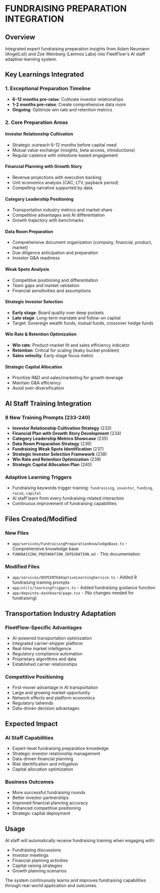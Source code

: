 # FUNDRAISING PREPARATION INTEGRATION

## Overview

Integrated expert fundraising preparation insights from Adam Neumann (AngelList) and Zoe Weinberg
(Lemnos Labs) into FleetFlow's AI staff adaptive learning system.

## Key Learnings Integrated

### 1. Exceptional Preparation Timeline

- **6-12 months pre-raise**: Cultivate investor relationships
- **1-2 months pre-raise**: Create comprehensive data room
- **Ongoing**: Optimize win rate and retention metrics

### 2. Core Preparation Areas

#### Investor Relationship Cultivation

- Strategic outreach 6-12 months before capital need
- Mutual value exchange (insights, beta access, introductions)
- Regular cadence with milestone-based engagement

#### Financial Planning with Growth Story

- Revenue projections with execution backing
- Unit economics analysis (CAC, LTV, payback period)
- Compelling narrative supported by data

#### Category Leadership Positioning

- Transportation industry metrics and market share
- Competitive advantages and AI differentiation
- Growth trajectory with benchmarks

#### Data Room Preparation

- Comprehensive document organization (company, financial, product, market)
- Due diligence anticipation and preparation
- Investor Q&A readiness

#### Weak Spots Analysis

- Competitive positioning and differentiation
- Team gaps and market validation
- Financial sensitivities and assumptions

#### Strategic Investor Selection

- **Early stage**: Board quality over deep pockets
- **Late stage**: Long-term mandate and follow-on capital
- Target: Sovereign wealth funds, mutual funds, crossover hedge funds

#### Win Rate & Retention Optimization

- **Win rate**: Product-market fit and sales efficiency indicator
- **Retention**: Critical for scaling (leaky bucket problem)
- **Sales velocity**: Early-stage focus metric

#### Strategic Capital Allocation

- Prioritize R&D and sales/marketing for growth leverage
- Maintain G&A efficiency
- Avoid over-diversification

## AI Staff Training Integration

### 8 New Training Prompts (233-240)

- **Investor Relationship Cultivation Strategy** (233)
- **Financial Plan with Growth Story Development** (234)
- **Category Leadership Metrics Showcase** (235)
- **Data Room Preparation Strategy** (236)
- **Fundraising Weak Spots Identification** (237)
- **Strategic Investor Selection Framework** (238)
- **Win Rate and Retention Optimization** (239)
- **Strategic Capital Allocation Plan** (240)

### Adaptive Learning Triggers

- Fundraising keywords trigger training: `fundraising`, `investor`, `funding`, `raise`, `capital`
- AI staff learn from every fundraising-related interaction
- Continuous improvement of fundraising capabilities

## Files Created/Modified

### New Files

- `app/services/FundraisingPreparationKnowledgeBase.ts` - Comprehensive knowledge base
- `FUNDRAISING_PREPARATION_INTEGRATION.md` - This documentation

### Modified Files

- `app/services/DEPOINTEAdaptiveLearningService.ts` - Added 8 fundraising training prompts
- `app/utils/learningTriggers.ts` - Added fundraising guidance function
- `app/depointe-dashboard/page.tsx` - (No changes needed for fundraising)

## Transportation Industry Adaptation

### FleetFlow-Specific Advantages

- AI-powered transportation optimization
- Integrated carrier-shipper platform
- Real-time market intelligence
- Regulatory compliance automation
- Proprietary algorithms and data
- Established carrier relationships

### Competitive Positioning

- First-mover advantage in AI transportation
- Large and growing market opportunity
- Network effects and platform economics
- Regulatory tailwinds
- Data-driven decision advantages

## Expected Impact

### AI Staff Capabilities

- Expert-level fundraising preparation knowledge
- Strategic investor relationship management
- Data-driven financial planning
- Risk identification and mitigation
- Capital allocation optimization

### Business Outcomes

- More successful fundraising rounds
- Better investor partnerships
- Improved financial planning accuracy
- Enhanced competitive positioning
- Strategic capital deployment

## Usage

AI staff will automatically receive fundraising training when engaging with:

- Fundraising discussions
- Investor meetings
- Financial planning activities
- Capital raising strategies
- Growth planning scenarios

The system continuously learns and improves fundraising capabilities through real-world application
and outcomes.

